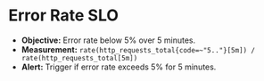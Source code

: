 # Error Rate SLO

- **Objective:** Error rate below 5% over 5 minutes.
- **Measurement:** `rate(http_requests_total{code=~"5.."}[5m]) / rate(http_requests_total[5m])`
- **Alert:** Trigger if error rate exceeds 5% for 5 minutes.

